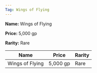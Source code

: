 ```yaml
---
Tag: Wings of Flying
---
```


**Name:** Wings of Flying

**Price:** 5,000 gp

**Rarity:** Rare

| Name     | Price     | Rarity     |
| -------- | --------- | ---------- |
| Wings of Flying | 5,000 gp | Rare |
